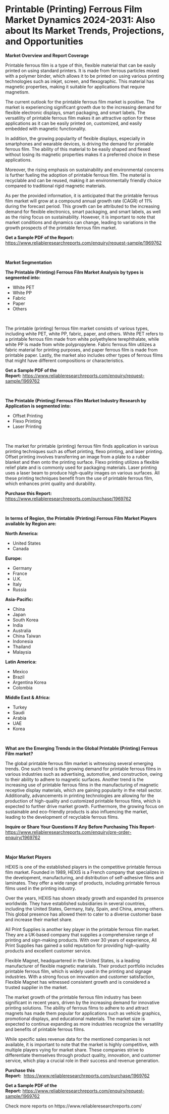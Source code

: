 <p><h1>Printable (Printing) Ferrous Film Market Dynamics 2024-2031: Also about Its Market Trends, Projections, and Opportunities</h1></p><p><strong>Market Overview and Report Coverage</strong></p>
<p><p>Printable ferrous film is a type of thin, flexible material that can be easily printed on using standard printers. It is made from ferrous particles mixed with a polymer binder, which allows it to be printed on using various printing technologies such as inkjet, screen, and flexographic. This material has magnetic properties, making it suitable for applications that require magnetism.</p><p>The current outlook for the printable ferrous film market is positive. The market is experiencing significant growth due to the increasing demand for flexible electronic displays, smart packaging, and smart labels. The versatility of printable ferrous film makes it an attractive option for these applications as it can be easily printed on, customized, and easily embedded with magnetic functionality.</p><p>In addition, the growing popularity of flexible displays, especially in smartphones and wearable devices, is driving the demand for printable ferrous film. The ability of this material to be easily shaped and flexed without losing its magnetic properties makes it a preferred choice in these applications.</p><p>Moreover, the rising emphasis on sustainability and environmental concerns is further fueling the adoption of printable ferrous film. The material is recyclable and can be reused, making it an environmentally friendly choice compared to traditional rigid magnetic materials.</p><p>As per the provided information, it is anticipated that the printable ferrous film market will grow at a compound annual growth rate (CAGR) of 11% during the forecast period. This growth can be attributed to the increasing demand for flexible electronics, smart packaging, and smart labels, as well as the rising focus on sustainability. However, it is important to note that market conditions and dynamics can change, leading to variations in the growth prospects of the printable ferrous film market.</p></p>
<p><strong>Get a Sample PDF of the Report:</strong> <a href="https://www.reliableresearchreports.com/enquiry/request-sample/1969762">https://www.reliableresearchreports.com/enquiry/request-sample/1969762</a></p>
<p>&nbsp;</p>
<p><strong>Market Segmentation</strong></p>
<p><strong>The Printable (Printing) Ferrous Film Market Analysis by types is segmented into:</strong></p>
<p><ul><li>White PET</li><li>White PP</li><li>Fabric</li><li>Paper</li><li>Others</li></ul></p>
<p>&nbsp;</p>
<p><p>The printable (printing) ferrous film market consists of various types, including white PET, white PP, fabric, paper, and others. White PET refers to a printable ferrous film made from white polyethylene terephthalate, while white PP is made from white polypropylene. Fabric ferrous film utilizes a fabric material for printing purposes, and paper ferrous film is made from printable paper. Lastly, the market also includes other types of ferrous films that might have different compositions or characteristics.</p></p>
<p><strong>Get a Sample PDF of the Report:</strong>&nbsp;<a href="https://www.reliableresearchreports.com/enquiry/request-sample/1969762">https://www.reliableresearchreports.com/enquiry/request-sample/1969762</a></p>
<p>&nbsp;</p>
<p><strong>The Printable (Printing) Ferrous Film Market Industry Research by Application is segmented into:</strong></p>
<p><ul><li>Offset Printing</li><li>Flexo Printing</li><li>Laser Printing</li></ul></p>
<p>&nbsp;</p>
<p><p>The market for printable (printing) ferrous film finds application in various printing techniques such as offset printing, flexo printing, and laser printing. Offset printing involves transferring an image from a plate to a rubber blanket and then onto the printing surface. Flexo printing utilizes a flexible relief plate and is commonly used for packaging materials. Laser printing uses a laser beam to produce high-quality images on various surfaces. All these printing techniques benefit from the use of printable ferrous film, which enhances print quality and durability.</p></p>
<p><strong>Purchase this Report:</strong>&nbsp; <a href="https://www.reliableresearchreports.com/purchase/1969762">https://www.reliableresearchreports.com/purchase/1969762</a></p>
<p>&nbsp;</p>
<p><strong>In terms of Region, the Printable (Printing) Ferrous Film Market Players available by Region are:</strong></p>
<p>
    <p> <strong> North America: </strong>
        <ul>
            <li>United States</li>
            <li>Canada</li>
        </ul>
        </p> 
    <p> <strong> Europe: </strong>
        <ul>
            <li>Germany</li>
            <li>France</li>
            <li>U.K.</li>
            <li>Italy</li>
            <li>Russia</li>
        </ul>
        </p> 
    <p> <strong> Asia-Pacific: </strong>
        <ul>
            <li>China</li>
            <li>Japan</li>
            <li>South Korea</li>
            <li>India</li>
            <li>Australia</li>
            <li>China Taiwan</li>
            <li>Indonesia</li>
            <li>Thailand</li>
            <li>Malaysia</li>
        </ul>
        </p> 
    <p> <strong> Latin America: </strong>
        <ul>
            <li>Mexico</li>
            <li>Brazil</li>
            <li>Argentina Korea</li>
            <li>Colombia</li>
        </ul>
        </p> 
    <p> <strong> Middle East & Africa: </strong>
        <ul>
            <li>Turkey</li>
            <li>Saudi</li>
            <li>Arabia</li>
            <li>UAE</li>
            <li>Korea</li>
        </ul>
    </p>
    </p>
<p>&nbsp;</p>
<p><strong>What are the Emerging Trends in the Global Printable (Printing) Ferrous Film market?</strong></p>
<p><p>The global printable ferrous film market is witnessing several emerging trends. One such trend is the growing demand for printable ferrous films in various industries such as advertising, automotive, and construction, owing to their ability to adhere to magnetic surfaces. Another trend is the increasing use of printable ferrous films in the manufacturing of magnetic receptive display materials, which are gaining popularity in the retail sector. Additionally, advancements in printing technologies are allowing for the production of high-quality and customized printable ferrous films, which is expected to further drive market growth. Furthermore, the growing focus on sustainable and eco-friendly products is also influencing the market, leading to the development of recyclable ferrous films.</p></p>
<p><strong>Inquire or Share Your Questions If Any Before Purchasing This Report</strong>- <a href="https://www.reliableresearchreports.com/enquiry/pre-order-enquiry/1969762">https://www.reliableresearchreports.com/enquiry/pre-order-enquiry/1969762</a></p>
<p>&nbsp;</p>
<p><strong>Major Market Players</strong></p>
<p><p>HEXIS is one of the established players in the competitive printable ferrous film market. Founded in 1989, HEXIS is a French company that specializes in the development, manufacturing, and distribution of self-adhesive films and laminates. They offer a wide range of products, including printable ferrous films used in the printing industry.</p><p>Over the years, HEXIS has shown steady growth and expanded its presence worldwide. They have established subsidiaries in several countries, including the United States, Germany, Italy, Spain, and China, among others. This global presence has allowed them to cater to a diverse customer base and increase their market share.</p><p>All Print Supplies is another key player in the printable ferrous film market. They are a UK-based company that supplies a comprehensive range of printing and sign-making products. With over 30 years of experience, All Print Supplies has gained a solid reputation for providing high-quality products and excellent customer service.</p><p>Flexible Magnet, headquartered in the United States, is a leading manufacturer of flexible magnetic materials. Their product portfolio includes printable ferrous film, which is widely used in the printing and signage industries. With a strong focus on innovation and customer satisfaction, Flexible Magnet has witnessed consistent growth and is considered a trusted supplier in the market.</p><p>The market growth of the printable ferrous film industry has been significant in recent years, driven by the increasing demand for innovative printing solutions. The ability of ferrous films to adhere to and attract magnets has made them popular for applications such as vehicle graphics, promotional displays, and educational materials. The market size is expected to continue expanding as more industries recognize the versatility and benefits of printable ferrous films.</p><p>While specific sales revenue data for the mentioned companies is not available, it is important to note that the market is highly competitive, with multiple players vying for market share. These companies strive to differentiate themselves through product quality, innovation, and customer service, which play a crucial role in their success and revenue generation.</p></p>
<p><strong>Purchase this Report:</strong>&nbsp;&nbsp;<a href="https://www.reliableresearchreports.com/purchase/1969762">https://www.reliableresearchreports.com/purchase/1969762</a></p>
<p></p>
<p><strong>Get a Sample PDF of the Report:</strong>&nbsp;<a href="https://www.reliableresearchreports.com/enquiry/request-sample/1969762">https://www.reliableresearchreports.com/enquiry/request-sample/1969762</a></p>
<p>Check more reports on https://www.reliableresearchreports.com/</p>
